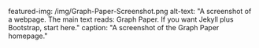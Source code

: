 featured-img: /img/Graph-Paper-Screenshot.png
alt-text: "A screenshot of a webpage. The main text reads: Graph Paper. If you want Jekyll plus Bootstrap, start here."
caption: "A screenshot of the Graph Paper homepage."
